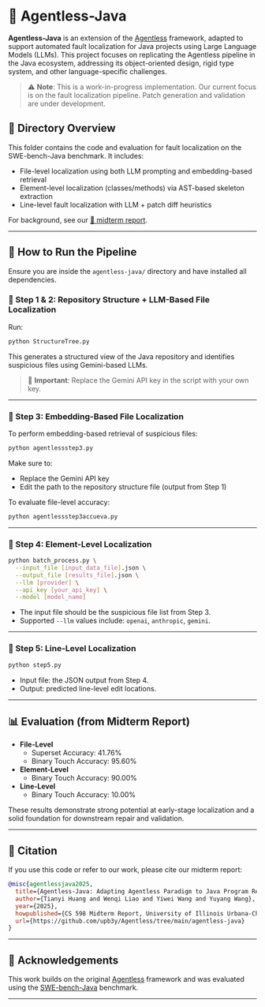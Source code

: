 # 🐾 Agentless-Java

**Agentless-Java** is an extension of the [Agentless](https://github.com/OpenAutoCoder/Agentless) framework, adapted to support automated fault localization for Java projects using Large Language Models (LLMs). This project focuses on replicating the Agentless pipeline in the Java ecosystem, addressing its object-oriented design, rigid type system, and other language-specific challenges.

> ⚠️ **Note**: This is a work-in-progress implementation. Our current focus is on the fault localization pipeline. Patch generation and validation are under development.

## 📁 Directory Overview

This folder contains the code and evaluation for fault localization on the SWE-bench-Java benchmark. It includes:

- File-level localization using both LLM prompting and embedding-based retrieval
- Element-level localization (classes/methods) via AST-based skeleton extraction
- Line-level fault localization with LLM + patch diff heuristics

For background, see our [📄 midterm report](agentless-java/Agentless-Java_MidtermReport.pdf).

---

## 🚀 How to Run the Pipeline

Ensure you are inside the `agentless-java/` directory and have installed all dependencies.

### 🔹 Step 1 & 2: Repository Structure + LLM-Based File Localization

Run:

```bash
python StructureTree.py
```

This generates a structured view of the Java repository and identifies suspicious files using Gemini-based LLMs.

> 🔑 **Important**: Replace the Gemini API key in the script with your own key.

---

### 🔹 Step 3: Embedding-Based File Localization

To perform embedding-based retrieval of suspicious files:

```bash
python agentlessstep3.py
```

Make sure to:
- Replace the Gemini API key
- Edit the path to the repository structure file (output from Step 1)

To evaluate file-level accuracy:

```bash
python agentlessstep3accueva.py
```

---

### 🔹 Step 4: Element-Level Localization

```bash
python batch_process.py \
  --input_file [input_data_file].json \
  --output_file [results_file].json \
  --llm [provider] \
  --api_key [your_api_key] \
  --model [model_name]
```

- The input file should be the suspicious file list from Step 3.
- Supported `--llm` values include: `openai`, `anthropic`, `gemini`.

---

### 🔹 Step 5: Line-Level Localization

```bash
python step5.py
```

- Input file: the JSON output from Step 4.
- Output: predicted line-level edit locations.

---

## 📊 Evaluation (from Midterm Report)

- **File-Level**
  - Superset Accuracy: 41.76%
  - Binary Touch Accuracy: 95.60%
- **Element-Level**
  - Binary Touch Accuracy: 90.00%
- **Line-Level**
  - Binary Touch Accuracy: 10.00%

These results demonstrate strong potential at early-stage localization and a solid foundation for downstream repair and validation.

---

## 📝 Citation

If you use this code or refer to our work, please cite our midterm report:

```bibtex
@misc{agentlessjava2025,
  title={Agentless-Java: Adapting Agentless Paradigm to Java Program Repair},
  author={Tianyi Huang and Wenqi Liao and Yiwei Wang and Yuyang Wang},
  year={2025},
  howpublished={CS 598 Midterm Report, University of Illinois Urbana-Champaign},
  url={https://github.com/upb3y/Agentless/tree/main/agentless-java}
}
```

---

## 🙌 Acknowledgements

This work builds on the original [Agentless](https://github.com/OpenAutoCoder/Agentless) framework and was evaluated using the [SWE-bench-Java](https://arxiv.org/abs/2408.14354) benchmark.

---

